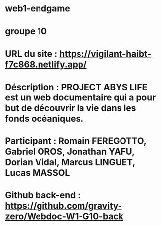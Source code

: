 # web1-endgame

# groupe 10

# URL du site : https://vigilant-haibt-f7c868.netlify.app/

# Déscription : PROJECT ABYS LIFE est un web documentaire qui a pour but de découvrir la vie dans les fonds océaniques.

# Participant : Romain FEREGOTTO, Gabriel OROS, Jonathan YAFU, Dorian Vidal, Marcus LINGUET, Lucas MASSOL

# Github back-end : https://github.com/gravity-zero/Webdoc-W1-G10-back
